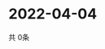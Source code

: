 # 2022-04-04
  共 0条

  <!-- BEGIN -->
  <!-- 最后更新时间Mon Apr 04 2022 17:12:24 GMT+0000 (Coordinated Universal Time) -->
  
  <!-- END -->
  
  
